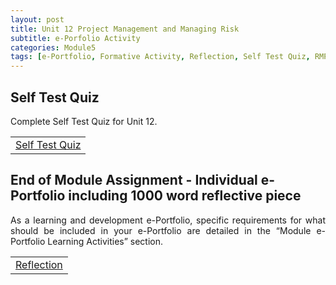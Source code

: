 ```yaml
---
layout: post
title: Unit 12 Project Management and Managing Risk
subtitle: e-Porfolio Activity
categories: Module5
tags: [e-Portfolio, Formative Activity, Reflection, Self Test Quiz, RMPP]
---
```

<html lang="en">



<body>

<h2>Self Test Quiz</h2>

<p style="text-align: justify;">Complete Self Test Quiz for Unit 12.</p>

<table>
    <tr>
       <td> <a href="../../../../artefacts/RMPP_Unit12_PM_QUIZ.pdf" target="_blank" class="button large">Self Test Quiz</a></td> 
    </tr>
</table>

<h2>End of Module Assignment - Individual e-Portfolio including 1000 word reflective piece</h2>

<p style="text-align: justify;">As a learning and development e-Portfolio, specific requirements for what should be included in your e-Portfolio are detailed in the “Module e-Portfolio Learning Activities” section.</p>

<table>
    <tr>
       <td> <a href="../../../../artefacts/MurthyKanuri_RMPP_Reflection_ePortfolio_April2025.pdf" target="_blank" class="button large">Reflection</a></td> 
    </tr>
</table>




</body>
</html>






